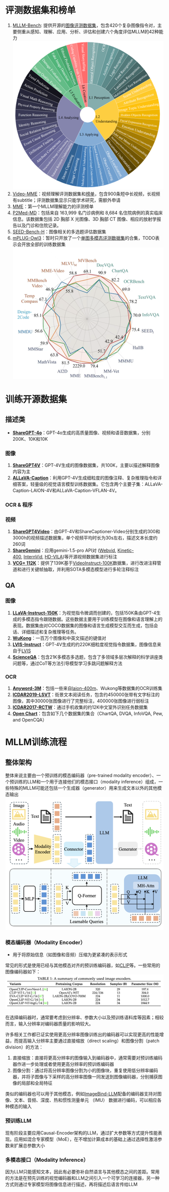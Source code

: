 # 评测数据集和榜单
1. [MLLM-Bench](https://github.com/FreedomIntelligence/MLLM-Bench/tree/main): 提供开源的[图像评测数据集](https://github.com/FreedomIntelligence/MLLM-Bench/tree/main/data)，包含420个复杂图像指令对，主要侧重从感知、理解、应用、分析、评估和创建六个角度评估MLLM的42种能力![](MLLM-Research/Pasted%20image%2020240910103410.png)
2. [Video-MME](https://video-mme.github.io/home_page.html#leaderboard)：视频理解评测数据集和[榜单](https://video-mme.github.io/home_page.html#leaderboard)，包含900条短中长视频，长视频有subtitle；评测数据集显示只能学术研究，需额外申请
3. [MME](https://github.com/BradyFU/Awesome-Multimodal-Large-Language-Models/tree/Evaluation)：第一个MLLM理解能力的评测榜单
4. [P2Med-MD](https://arxiv.org/abs/2409.02608)：包括来自 163,999 名门诊病例和 8,684 名住院病例的真实临床信息。该数据集包括 2D 胸部 X 光图像、3D 胸部 CT 图像、相应的放射学报告以及门诊和住院记录。
5. [SEED-Bench-H](https://huggingface.co/datasets/AILab-CVC/SEED-Bench-H)：图像相关的多选题评估数据集
6. [mPLUG-Owl3](https://github.com/X-PLUG/mPLUG-Owl/tree/main/mPLUG-Owl3)：暂时只开放了一个[单图多模态评测数据集](https://huggingface.co/datasets/StarBottle/mPLUG-Owl3-Evaluation)的合集，TODO表示会开放全部的训练数据集
![](MLLM-Research/QQ_1726197346047.png)
# 训练开源数据集
## 描述类
- [**ShareGPT-4o**](https://huggingface.co/datasets/OpenGVLab/ShareGPT-4o/tree/main)：GPT-4o生成的高质量图像、视频和语音数据集，分别200K、10K和10K

### 图像
1. [**ShareGPT4V**](https://huggingface.co/datasets/Lin-Chen/ShareGPT4V)：GPT-4V生成的图像数据集，共100K，主要以描述解释图像内容为主
2. [**ALLaVA-Caption**](https://huggingface.co/datasets/FreedomIntelligence/ALLaVA-4V)：利用GPT-4V生成细粒度的图像注释、复杂推理指令和详细答案，轻量级的视觉语言模型训练数据集。它包含两个主要子集：ALLaVA-Caption-LAION-4V和ALLaVA-Caption-VFLAN-4V。

### OCR & 程序

### 视频
1. [**ShareGPT4Video**](https://huggingface.co/datasets/ShareGPT4Video/ShareGPT4Video)：由GPT-4V和ShareCaptioner-Video分别生成的300和3000h的视频描述数据集，单个视频平均时长为30s左右，描述文本长度约260词
2. [**ShareGemini**](https://huggingface.co/datasets/Share14/ShareGemini)：应用gemini-1.5-pro API对 ([Webvid](https://github.com/m-bain/webvid), [Kinetic-400](https://github.com/cvdfoundation/kinetics-dataset), [InternVid](https://github.com/OpenGVLab/InternVideo/tree/main/Data/InternVid), [HD-VILA](https://github.com/microsoft/XPretrain/tree/main/hd-vila-100m))等开源视频数据集进行标注
3. [**VCG+ 112K**](https://huggingface.co/datasets/MBZUAI/VCG-plus_112K)：提供了139K基于[VideoInstruct-100K](https://huggingface.co/datasets/MBZUAI/VideoInstruct-100K)数据集，进行改进注释管道和进行关键帧抽取，并利用SOTA多模态模型进行多轮注释标注

## QA
### 图像
1. [**LLaVA-Instruct-150K**](https://huggingface.co/datasets/liuhaotian/LLaVA-Instruct-150K)：为视觉指令微调而创建的，包括150K条由GPT-4生成的多模态指令跟随数据。这些数据主要用于训练模型在图像和语言理解上的表现。数据集由对COCO数据集的图像和语言生成模型交互而生成，包括会话、详细描述和复杂推理等任务。
2. [**WuKong**](https://arxiv.org/abs/2202.06767)：一百万个图像和中英文描述的键值对
3. [**LVIS-Instruct**](https://huggingface.co/datasets/X2FD/LVIS-Instruct4V)：GPT-4V生成的约220K细粒度视觉指令数据集，图像信息来自于[LVIS](https://www.lvisdataset.org/dataset)
4. [**ScienceQA**](https://huggingface.co/datasets/derek-thomas/ScienceQA)：包含21K多模态多选题，包含了多领域多层次解释的科学讲座类问题等，通过CoT等方法引导模型学习多跳问题解释方法

### OCR
1. [**Anyword-3M**](https://modelscope.cn/datasets/iic/AnyWord-3M)：包括一些来自[laion-400m](https://laion.ai/blog/laion-400-open-dataset/)、Wukong等数据集的OCR训练集
2. [**ICDAR2019-LSVT**](https://rrc.cvc.uab.es/?ch=16&com=downloads)：街景文本阅读任务，包含约450000张带有文字标注的图像，其中30000张图像进行了完整标注，400000张图像进行弱标注
3. [**ICDAR2017-RCTW**](https://rctw.vlrlab.net/dataset)：通过手机收集的约12K中文室外识别任务数据集
4. [**Open Chart**]()：包含如下几个数据集的集合（ChartQA, DVQA, InfoVQA, Pew, and OpenCQA）

# MLLM训练流程
## 整体架构
整体来说主要由一个预训练的模态编码器（pre-trained modality encoder）、一个预训练的LLM和一个用于连接他们的模态接口（modality inference）组成，一些特殊的MLLM可能还包括一个生成器（generator）用来生成文本以外的其他模态输出![](MLLM-Research/QQ_1726298244737.png)

### 模态编码器（Modality Encoder）
- 用于将原始信息（如图像和音频）压缩为更紧凑的表示形式

常见的形式是使用已经与其他模态对齐的预训练编码器，如[CLIP](https://arxiv.org/abs/2103.00020)等。一些常用的图像编码器如下：![](MLLM-Research/QQ_1726299608079.png)

在选择编码器时，通常要考虑到分辨率、参数大小以及预训练语料库等因素；相较而言，输入分辨率对编码器质量的影响较大。

许多相关工作都已证实使用更高分辨率图像训练出的编码器可以实现更高的性能增益，而提高输入分辨率主要通过直接缩放（direct scaling）和图像分割（patch division）的方法：
1. 直接缩放：直接将更高分辨率的图像输入到编码器中，通常需要对预训练编码器作进一步处理或者使用更高分辨率的预训练编码器
2. 图像分割：通过将高分辨率图像分割为小的图像块，重复使用低分辨率编码器，并将子图像与下采样的高分辨率图像一同发送到图像编码器，分别捕获图像的局部和全局特征

类似的编码器也可以用于其他模态，例如[ImageBind-LLM](https://arxiv.org/abs/2309.03905)配备的编码器支持对图像、文本、音频、深度、热和惯性测量单元 （IMU） 数据进行编码，可以相应各种模态的输入

### 预训练LLM
现有阶段主要应用Causal-Encoder架构的LLM，通过扩大参数等方式提升性能表现。应用如混合专家模型（MoE），在不增加计算成本的基础上通过选择性激活参数来扩展总参数大小

### 多模态接口（Modality Inference）
因为LLM只能感知文本，因此有必要弥补自然语言与其他模态之间的差距。常用的方法是在预先训练的视觉编码器和LLM之间引入一个可学习的连接器，另一种方式则通过专家模型将图像信息进行描述，再将描述后语言传给LLM

